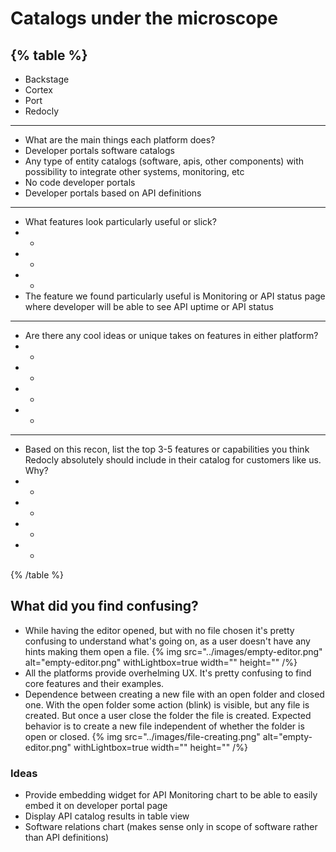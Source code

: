 
# Catalogs under the microscope

{% table %}
- 
- Backstage
- Cortex
- Port
- Redocly

---

- What are the main things each platform does?
- Developer portals software catalogs
- Any type of entity catalogs (software, apis, other components) with possibility to integrate other systems, monitoring, etc
- No code developer portals 
- Developer portals based on API definitions

--- 

- What features look particularly useful or slick?
- -
- -
- -
- The feature we found particularly useful is Monitoring or API status page where developer will be able to see API uptime or API status

--- 

- Are there any cool ideas or unique takes on features in either platform?
- -
- -
- -
- -

---

- Based on this recon, list the top 3-5 features or capabilities you think Redocly absolutely should include in their catalog for customers like us. Why?
- -
- -
- -
- -

{% /table %}
  

## What did you find confusing?
- While having the editor opened, but with no file chosen it's pretty confusing to understand what's going on, as a user doesn't have any hints making them open a file.
{% img src="../images/empty-editor.png" alt="empty-editor.png" withLightbox=true width="" height="" /%}
- All the platforms provide overhelming UX. It's pretty confusing to find core features and their examples.
- Dependence between creating a new file with an open folder and closed one. With the open folder some action (blink) is visible, but any file is created. But once a user close the folder the file is created. Expected behavior is to create a new file independent of whether the folder is open or closed.
{% img src="../images/file-creating.png" alt="empty-editor.png" withLightbox=true width="" height="" /%}

### Ideas

- Provide embedding widget for API Monitoring chart to be able to easily embed it on developer portal page
- Display API catalog results in table view
- Software relations chart (makes sense only in scope of software rather than API definitions)